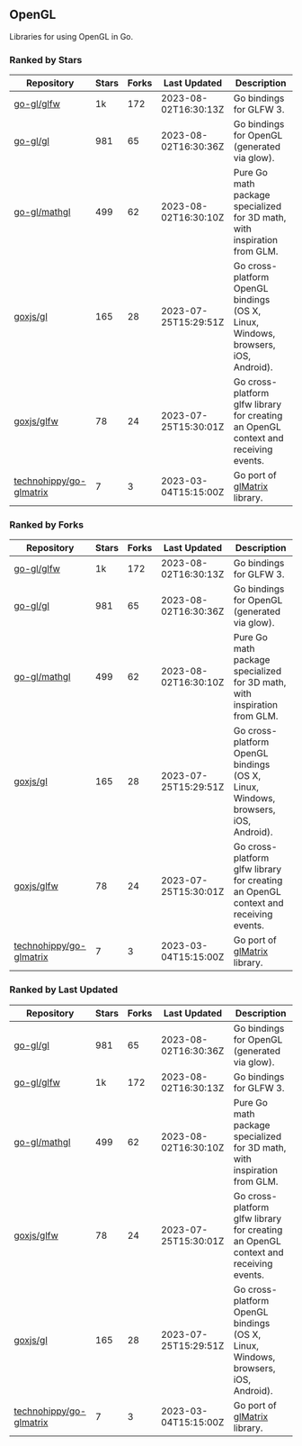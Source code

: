 ## OpenGL

Libraries for using OpenGL in Go.

### Ranked by Stars

| Repository | Stars | Forks | Last Updated | Description | 
|------------|-------|-------|--------------|-------------|
| [go-gl/glfw](https://github.com/go-gl/glfw) | 1k | 172 | 2023-08-02T16:30:13Z |  Go bindings for GLFW 3. |
| [go-gl/gl](https://github.com/go-gl/gl) | 981 | 65 | 2023-08-02T16:30:36Z |  Go bindings for OpenGL (generated via glow). |
| [go-gl/mathgl](https://github.com/go-gl/mathgl) | 499 | 62 | 2023-08-02T16:30:10Z |  Pure Go math package specialized for 3D math, with inspiration from GLM. |
| [goxjs/gl](https://github.com/goxjs/gl) | 165 | 28 | 2023-07-25T15:29:51Z |  Go cross-platform OpenGL bindings (OS X, Linux, Windows, browsers, iOS, Android). |
| [goxjs/glfw](https://github.com/goxjs/glfw) | 78 | 24 | 2023-07-25T15:30:01Z |  Go cross-platform glfw library for creating an OpenGL context and receiving events. |
| [technohippy/go-glmatrix](https://github.com/technohippy/go-glmatrix) | 7 | 3 | 2023-03-04T15:15:00Z |  Go port of [glMatrix](https://glmatrix.net/) library. |

### Ranked by Forks

| Repository | Stars | Forks | Last Updated | Description | 
|------------|-------|-------|--------------|-------------|
| [go-gl/glfw](https://github.com/go-gl/glfw) | 1k | 172 | 2023-08-02T16:30:13Z |  Go bindings for GLFW 3. |
| [go-gl/gl](https://github.com/go-gl/gl) | 981 | 65 | 2023-08-02T16:30:36Z |  Go bindings for OpenGL (generated via glow). |
| [go-gl/mathgl](https://github.com/go-gl/mathgl) | 499 | 62 | 2023-08-02T16:30:10Z |  Pure Go math package specialized for 3D math, with inspiration from GLM. |
| [goxjs/gl](https://github.com/goxjs/gl) | 165 | 28 | 2023-07-25T15:29:51Z |  Go cross-platform OpenGL bindings (OS X, Linux, Windows, browsers, iOS, Android). |
| [goxjs/glfw](https://github.com/goxjs/glfw) | 78 | 24 | 2023-07-25T15:30:01Z |  Go cross-platform glfw library for creating an OpenGL context and receiving events. |
| [technohippy/go-glmatrix](https://github.com/technohippy/go-glmatrix) | 7 | 3 | 2023-03-04T15:15:00Z |  Go port of [glMatrix](https://glmatrix.net/) library. |

### Ranked by Last Updated

| Repository | Stars | Forks | Last Updated | Description | 
|------------|-------|-------|--------------|-------------|
| [go-gl/gl](https://github.com/go-gl/gl) | 981 | 65 | 2023-08-02T16:30:36Z |  Go bindings for OpenGL (generated via glow). |
| [go-gl/glfw](https://github.com/go-gl/glfw) | 1k | 172 | 2023-08-02T16:30:13Z |  Go bindings for GLFW 3. |
| [go-gl/mathgl](https://github.com/go-gl/mathgl) | 499 | 62 | 2023-08-02T16:30:10Z |  Pure Go math package specialized for 3D math, with inspiration from GLM. |
| [goxjs/glfw](https://github.com/goxjs/glfw) | 78 | 24 | 2023-07-25T15:30:01Z |  Go cross-platform glfw library for creating an OpenGL context and receiving events. |
| [goxjs/gl](https://github.com/goxjs/gl) | 165 | 28 | 2023-07-25T15:29:51Z |  Go cross-platform OpenGL bindings (OS X, Linux, Windows, browsers, iOS, Android). |
| [technohippy/go-glmatrix](https://github.com/technohippy/go-glmatrix) | 7 | 3 | 2023-03-04T15:15:00Z |  Go port of [glMatrix](https://glmatrix.net/) library. |

